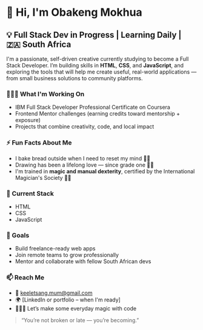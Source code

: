 # 👋 Hi, I'm Obakeng Mokhua

## 💡 Full Stack Dev in Progress | Learning Daily | 🇿🇦 South Africa

I'm a passionate, self-driven creative currently studying to become a Full Stack Developer. I’m building skills in **HTML**, **CSS**, and **JavaScript**, and exploring the tools that will help me create useful, real-world applications — from small business solutions to community platforms.

### 👨🏾‍💻 What I'm Working On
- IBM Full Stack Developer Professional Certificate on Coursera
- Frontend Mentor challenges (earning credits toward mentorship + exposure)
- Projects that combine creativity, code, and local impact

### ⚡ Fun Facts About Me
- I bake bread outside when I need to reset my mind 🍞🔥
- Drawing has been a lifelong love — since grade one ✍🏾
- I'm trained in **magic and manual dexterity**, certified by the International Magician's Society 🎩✨

### 🧰 Current Stack
- HTML  
- CSS  
- JavaScript  

### 🔭 Goals
- Build freelance-ready web apps
- Join remote teams to grow professionally
- Mentor and collaborate with fellow South African devs

### 📫 Reach Me
- 📧 keeletsang.mum@gmail.com
- 🌍 [LinkedIn or portfolio – when I'm ready]
- 🧙🏾‍♂️ Let’s make some everyday magic with code

> “You’re not broken or late — you’re becoming.”
